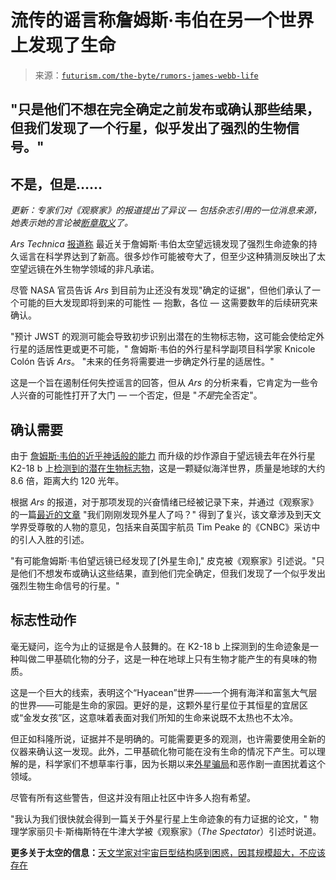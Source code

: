 <!--yml

category: 未分类

日期：2024 年 05 月 27 日 14:56:01

-->

# 流传的谣言称詹姆斯·韦伯在另一个世界上发现了生命

> 来源：[`futurism.com/the-byte/rumors-james-webb-life`](https://futurism.com/the-byte/rumors-james-webb-life)

## "只是他们不想在完全确定之前发布或确认那些结果，但我们发现了一个行星，似乎发出了强烈的生物信号。"

## 不是，但是……

*更新：专家们对《观察家》的报道提出了异议 — 包括杂志引用的一位消息来源，她表示她的言论被[断章取义](https://futurism.com/experts-rumors-james-webb-life-detection)了。*

*Ars Technica* [报道称](https://arstechnica.com/space/2024/01/no-the-james-webb-space-telescope-hasnt-found-life-out-there-at-least-not-yet/?comments=1&comments-page=1) 最近关于詹姆斯·韦伯太空望远镜发现了强烈生命迹象的持久谣言在科学界达到了新高。很多炒作可能被夸大了，但至少这种猜测反映出了太空望远镜在外生物学领域的非凡承诺。

尽管 NASA 官员告诉 *Ars* 到目前为止还没有发现"确定的证据"，但他们承认了一个可能的巨大发现即将到来的可能性 — 抱歉，各位 — 这需要数年的后续研究来确认。

"预计 JWST 的观测可能会导致初步识别出潜在的生物标志物，这可能会使给定外行星的适居性更或更不可能，" 詹姆斯·韦伯的外行星科学副项目科学家 Knicole Colón 告诉 *Ars*。 "未来的任务将需要进一步确定外行星的适居性。"

这是一个旨在遏制任何失控谣言的回答，但从 *Ars* 的分析来看，它肯定为一些令人兴奋的可能性打开了大门 — 一个否定，但是 "*不是*完全否定"。

## 确认需要

由于 [詹姆斯·韦伯的近乎神话般的能力](https://futurism.com/garth-illingworth-james-webb) 而升级的炒作源自于望远镜去年在外行星 K2-18 b 上[检测到的潜在生物标志物](https://futurism.com/the-byte/james-webb-possible-signs-life-distant-planet)，这是一颗疑似海洋世界，质量是地球的大约 8.6 倍，距离大约 120 光年。

根据 *Ars* 的报道，对于那项发现的兴奋情绪已经被记录下来，并通过《观察家》的一篇[最近的文章](https://www.spectator.co.uk/article/have-we-just-discovered-aliens/) "我们刚刚发现外星人了吗？" 得到了复兴，该文章涉及到天文学界受尊敬的人物的意见，包括来自英国宇航员 Tim Peake 的《CNBC》采访中的引人入胜的引述。

"有可能詹姆斯·韦伯望远镜已经发现了[外星生命]," 皮克被《观察家》引述说。"只是他们不想发布或确认这些结果，直到他们完全确定，但我们发现了一个似乎发出强烈生物生命信号的行星。"

## 标志性动作

毫无疑问，迄今为止的证据是令人鼓舞的。在 K2-18 b 上探测到的生命迹象是一种叫做二甲基硫化物的分子，这是一种在地球上只有生物才能产生的有臭味的物质。

这是一个巨大的线索，表明这个“Hyacean”世界——一个拥有海洋和富氢大气层的世界——可能是生命的家园。更好的是，这颗外星行星位于其恒星的宜居区或“金发女孩”区，这意味着表面对我们所知的生命来说既不太热也不太冷。

但正如科隆所说，证据并不是明确的。可能需要更多的观测，也许需要使用全新的仪器来确认这一发现。此外，二甲基硫化物可能在没有生命的情况下产生。可以理解的是，科学家们不想草率行事，因为长期以来[外星骗局](https://en.wikipedia.org/wiki/Great_Moon_Hoax)和恶作剧一直困扰着这个领域。

尽管有所有这些警告，但这并没有阻止社区中许多人抱有希望。

"我认为我们很快就会得到一篇关于外星行星上生命迹象的有力证据的论文，" 物理学家丽贝卡·斯梅斯特在牛津大学被《观察家》（*The Spectator*）引述时说道。

**更多关于太空的信息：**[天文学家对宇宙巨型结构感到困惑，因其规模超大，不应该存在](https://futurism.com/the-byte/scientists-puzzled-by-cosmic-megastructure)
